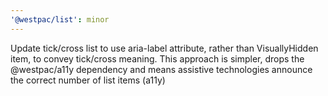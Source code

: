 ```yaml
---
'@westpac/list': minor
---
```


Update tick/cross list to use aria-label attribute, rather than VisuallyHidden item, to convey tick/cross meaning. This approach is simpler, drops the @westpac/a11y dependency and means assistive technologies announce the correct number of list items (a11y)

